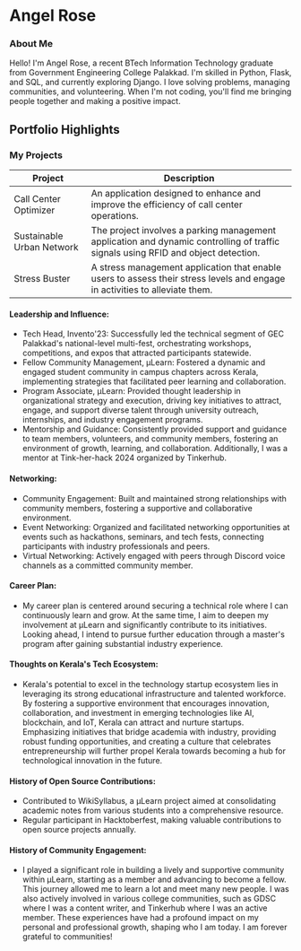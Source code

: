 # Angel Rose

### About Me

Hello! I'm Angel Rose, a recent BTech Information Technology graduate from Government Engineering College Palakkad. I'm skilled in Python, Flask, and SQL, and currently exploring Django. I love solving problems, managing communities, and volunteering. When I'm not coding, you'll find me bringing people together and making a positive impact. 

## Portfolio Highlights

### My Projects

| Project                                | Description                                                                                                          
|-------------------------------------|---------------------------------------------------------------
| Call Center Optimizer               | An application designed to enhance and improve the efficiency of call center operations.                               
| Sustainable Urban Network           | The project involves a parking management application and dynamic controlling of traffic signals using RFID and object detection.
| Stress Buster                       | A stress management application that enable users to assess their stress levels and engage in activities to alleviate them.

#### Leadership and Influence:

- Tech Head, Invento'23: Successfully led the technical segment of GEC Palakkad's national-level multi-fest, orchestrating workshops, competitions, and expos that attracted participants statewide.
- Fellow Community Management, µLearn: Fostered a dynamic and engaged student community in campus chapters across Kerala, implementing strategies that facilitated peer learning and collaboration.
- Program Associate, µLearn: Provided thought leadership in organizational strategy and execution, driving key initiatives to attract, engage, and support diverse talent through university outreach, internships, and industry engagement programs.
- Mentorship and Guidance: Consistently provided support and guidance to team members, volunteers, and community members, fostering an environment of growth, learning, and collaboration. Additionally, I was a mentor at Tink-her-hack 2024 organized by Tinkerhub.
  
#### Networking:

- Community Engagement: Built and maintained strong relationships with community members, fostering a supportive and collaborative environment.
- Event Networking: Organized and facilitated networking opportunities at events such as hackathons, seminars, and tech fests, connecting participants with industry professionals and peers.
- Virtual Networking: Actively engaged with peers through Discord voice channels as a committed community member.
  
#### Career Plan:

- My career plan is centered around securing a technical role where I can continuously learn and grow. At the same time, I aim to deepen my involvement at µLearn and significantly contribute to its initiatives. Looking ahead, I intend to pursue further education through a master's program after gaining substantial industry experience.

#### Thoughts on Kerala's Tech Ecosystem:

- Kerala's potential to excel in the technology startup ecosystem lies in leveraging its strong educational infrastructure and talented workforce. By fostering a supportive environment that encourages innovation, collaboration, and investment in emerging technologies like AI, blockchain, and IoT, Kerala can attract and nurture startups. Emphasizing initiatives that bridge academia with industry, providing robust funding opportunities, and creating a culture that celebrates entrepreneurship will further propel Kerala towards becoming a hub for technological innovation in the future.

#### History of Open Source Contributions:

- Contributed to WikiSyllabus, a µLearn project aimed at consolidating academic notes from various students into a comprehensive resource.
- Regular participant in Hacktoberfest, making valuable contributions to open source projects annually.

#### History of Community Engagement:

-  I played a significant role in building a lively and supportive community within µLearn, starting as a member and advancing to become a fellow. This journey allowed me to learn a lot and meet many new people. I was also actively involved in various college communities, such as GDSC where I was a content writer, and Tinkerhub where I was an active member. These experiences have had a profound impact on my personal and professional growth, shaping who I am today. I am forever grateful to communities!




